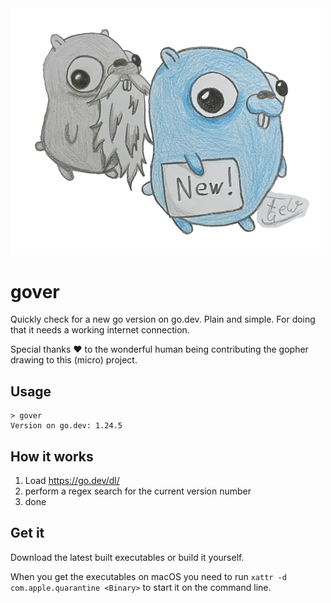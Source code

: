 <img src="assets/Govers.webp" width="500" alt="old and grey gopher, new and shiny gopher">

# gover
Quickly check for a new go version on go.dev. Plain and simple.
For doing that it needs a working internet connection.

Special thanks ❤️ to the wonderful human being contributing the gopher drawing to this (micro) project.

## Usage
```
> gover
Version on go.dev: 1.24.5
```

## How it works
1. Load https://go.dev/dl/
2. perform a regex search for the current version number
3. done

## Get it
Download the latest built executables or build it yourself.

When you get the executables on macOS you need to run
`xattr -d com.apple.quarantine <Binary>` to start it on the command line.